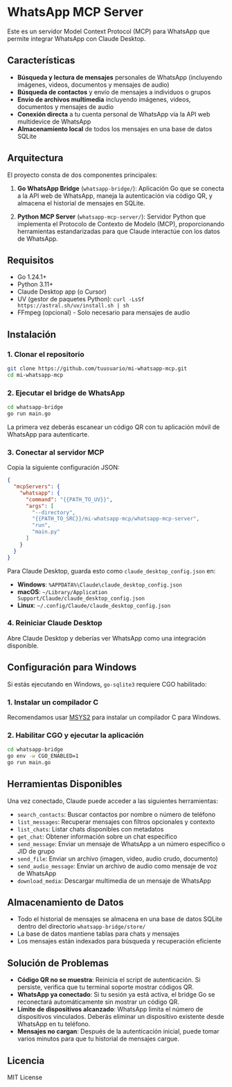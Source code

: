 # WhatsApp MCP Server

Este es un servidor Model Context Protocol (MCP) para WhatsApp que permite integrar WhatsApp con Claude Desktop.

## Características

- **Búsqueda y lectura de mensajes** personales de WhatsApp (incluyendo imágenes, videos, documentos y mensajes de audio)
- **Búsqueda de contactos** y envío de mensajes a individuos o grupos
- **Envío de archivos multimedia** incluyendo imágenes, videos, documentos y mensajes de audio
- **Conexión directa** a tu cuenta personal de WhatsApp vía la API web multidevice de WhatsApp
- **Almacenamiento local** de todos los mensajes en una base de datos SQLite

## Arquitectura

El proyecto consta de dos componentes principales:

1. **Go WhatsApp Bridge** (`whatsapp-bridge/`): Aplicación Go que se conecta a la API web de WhatsApp, maneja la autenticación via código QR, y almacena el historial de mensajes en SQLite.

2. **Python MCP Server** (`whatsapp-mcp-server/`): Servidor Python que implementa el Protocolo de Contexto de Modelo (MCP), proporcionando herramientas estandarizadas para que Claude interactúe con los datos de WhatsApp.

## Requisitos

- Go 1.24.1+
- Python 3.11+
- Claude Desktop app (o Cursor)
- UV (gestor de paquetes Python): `curl -LsSf https://astral.sh/uv/install.sh | sh`
- FFmpeg (opcional) - Solo necesario para mensajes de audio

## Instalación

### 1. Clonar el repositorio
```bash
git clone https://github.com/tuusuario/mi-whatsapp-mcp.git
cd mi-whatsapp-mcp
```

### 2. Ejecutar el bridge de WhatsApp
```bash
cd whatsapp-bridge
go run main.go
```

La primera vez deberás escanear un código QR con tu aplicación móvil de WhatsApp para autenticarte.

### 3. Conectar al servidor MCP

Copia la siguiente configuración JSON:

```json
{
  "mcpServers": {
    "whatsapp": {
      "command": "{{PATH_TO_UV}}",
      "args": [
        "--directory",
        "{{PATH_TO_SRC}}/mi-whatsapp-mcp/whatsapp-mcp-server",
        "run",
        "main.py"
      ]
    }
  }
}
```

Para Claude Desktop, guarda esto como `claude_desktop_config.json` en:
- **Windows**: `%APPDATA%\Claude\claude_desktop_config.json`
- **macOS**: `~/Library/Application Support/Claude/claude_desktop_config.json`
- **Linux**: `~/.config/Claude/claude_desktop_config.json`

### 4. Reiniciar Claude Desktop

Abre Claude Desktop y deberías ver WhatsApp como una integración disponible.

## Configuración para Windows

Si estás ejecutando en Windows, `go-sqlite3` requiere CGO habilitado:

### 1. Instalar un compilador C
Recomendamos usar [MSYS2](https://www.msys2.org/) para instalar un compilador C para Windows.

### 2. Habilitar CGO y ejecutar la aplicación
```bash
cd whatsapp-bridge
go env -w CGO_ENABLED=1
go run main.go
```

## Herramientas Disponibles

Una vez conectado, Claude puede acceder a las siguientes herramientas:

- `search_contacts`: Buscar contactos por nombre o número de teléfono
- `list_messages`: Recuperar mensajes con filtros opcionales y contexto
- `list_chats`: Listar chats disponibles con metadatos
- `get_chat`: Obtener información sobre un chat específico
- `send_message`: Enviar un mensaje de WhatsApp a un número específico o JID de grupo
- `send_file`: Enviar un archivo (imagen, video, audio crudo, documento)
- `send_audio_message`: Enviar un archivo de audio como mensaje de voz de WhatsApp
- `download_media`: Descargar multimedia de un mensaje de WhatsApp

## Almacenamiento de Datos

- Todo el historial de mensajes se almacena en una base de datos SQLite dentro del directorio `whatsapp-bridge/store/`
- La base de datos mantiene tablas para chats y mensajes
- Los mensajes están indexados para búsqueda y recuperación eficiente

## Solución de Problemas

- **Código QR no se muestra**: Reinicia el script de autenticación. Si persiste, verifica que tu terminal soporte mostrar códigos QR.
- **WhatsApp ya conectado**: Si tu sesión ya está activa, el bridge Go se reconectará automáticamente sin mostrar un código QR.
- **Límite de dispositivos alcanzado**: WhatsApp limita el número de dispositivos vinculados. Deberás eliminar un dispositivo existente desde WhatsApp en tu teléfono.
- **Mensajes no cargan**: Después de la autenticación inicial, puede tomar varios minutos para que tu historial de mensajes cargue.

## Licencia

MIT License
